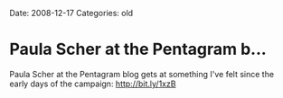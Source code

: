 Date: 2008-12-17
Categories: old

# Paula Scher at the Pentagram b...

Paula Scher at the Pentagram blog gets at something I've felt since the early days of the campaign: <a href="http://bit.ly/1xzB" rel="nofollow">http://bit.ly/1xzB</a>
